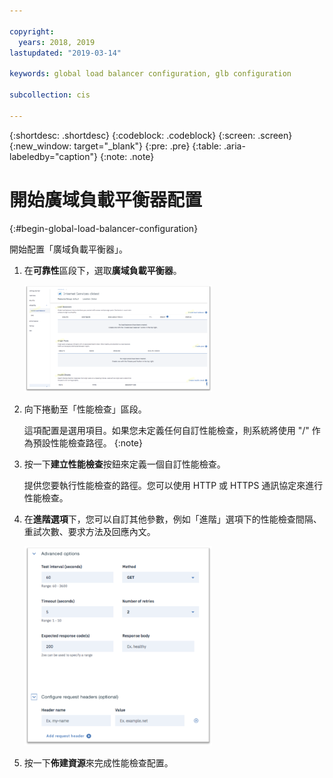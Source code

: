 ```yaml
---

copyright:
  years: 2018, 2019
lastupdated: "2019-03-14"

keywords: global load balancer configuration, glb configuration

subcollection: cis

---
```


{:shortdesc: .shortdesc}
{:codeblock: .codeblock}
{:screen: .screen}
{:new_window: target="_blank"}
{:pre: .pre}
{:table: .aria-labeledby="caption"}
{:note: .note}

# 開始廣域負載平衡器配置
{:#begin-global-load-balancer-configuration}

開始配置「廣域負載平衡器」。

1. 在**可靠性**區段下，選取**廣域負載平衡器**。 
    
    <img src="images/reliability6.png" alt="圖片" style="width: 300px;"/>

2. 向下捲動至「性能檢查」區段。 

   這項配置是選用項目。如果您未定義任何自訂性能檢查，則系統將使用 "/" 作為預設性能檢查路徑。
   {:note}

3. 按一下**建立性能檢查**按鈕來定義一個自訂性能檢查。   

   提供您要執行性能檢查的路徑。您可以使用 HTTP 或 HTTPS 通訊協定來進行性能檢查。 
   
4. 在**進階選項**下，您可以自訂其他參數，例如「進階」選項下的性能檢查間隔、重試次數、要求方法及回應內文。 
   
   <img src="images/reliability7.png" alt="圖片" style="width: 300px;"/>
   
5. 按一下**佈建資源**來完成性能檢查配置。 
